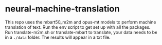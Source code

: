 # neural-machine-translation

This repo uses the mbart50_m2m and opus-mt models to perform machine translation of text. 
Run the env script to get set up with all the packages. 
Run translate-m2m.sh or translate-mbart to translate, your data needs to be in a `./data` folder. 
The results will appear in a txt file. 
